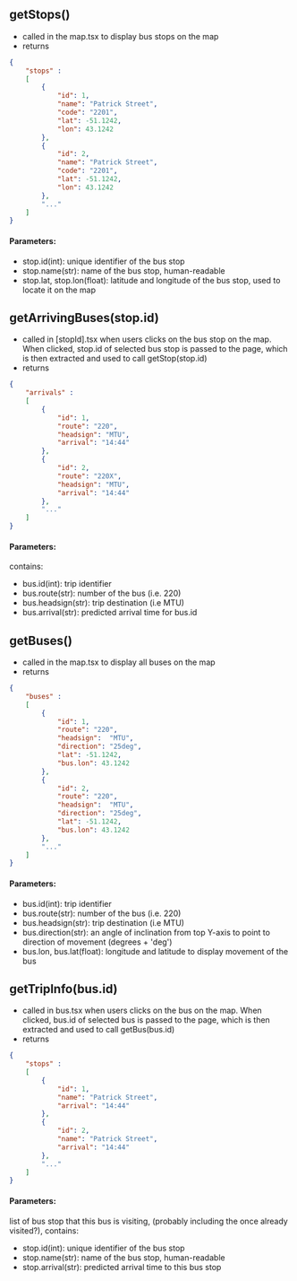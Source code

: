 ## getStops()

- called in the map.tsx to display bus stops on the map
- returns

```json
{
	"stops" :
	[
		{
			"id": 1,
			"name": "Patrick Street",
            "code": "2201",
			"lat": -51.1242,
			"lon": 43.1242
		},
		{
			"id": 2,
			"name": "Patrick Street",
			"code": "2201",
			"lat": -51.1242,
			"lon": 43.1242
		},
		"..."
	]
}
```

#### Parameters:

- stop.id(int): unique identifier of the bus stop
- stop.name(str): name of the bus stop, human-readable
- stop.lat, stop.lon(float): latitude and longitude of the bus stop, used to locate it on the map

## getArrivingBuses(stop.id)

- called in [stopId].tsx when users clicks on the bus stop on the map. When clicked, stop.id of selected bus stop is passed to the page, which is then extracted and used to call getStop(stop.id)
- returns

```json
{
	"arrivals" :
	[
		{
			"id": 1,
			"route": "220",
			"headsign": "MTU",
			"arrival": "14:44"
		},
		{
			"id": 2,
			"route": "220X",
			"headsign": "MTU",
			"arrival": "14:44"
		},
		"..."
	]
}

```

#### Parameters:

contains:

- bus.id(int): trip identifier
- bus.route(str): number of the bus (i.e. 220)
- bus.headsign(str): trip destination (i.e MTU)
- bus.arrival(str): predicted arrival time for bus.id

## getBuses()

- called in the map.tsx to display all buses on the map
- returns

```json
{
	"buses" :
	[
		{
			"id": 1,
			"route": "220",
			"headsign":  "MTU",
			"direction": "25deg",
			"lat": -51.1242,
			"bus.lon": 43.1242
		},
		{
			"id": 2,
			"route": "220", 
			"headsign":  "MTU",
			"direction": "25deg",
			"lat": -51.1242,
			"bus.lon": 43.1242
		},
		"..."
	]
}
```

#### Parameters:

- bus.id(int): trip identifier
- bus.route(str): number of the bus (i.e. 220)
- bus.headsign(str): trip destination (i.e MTU)
- bus.direction(str): an angle of inclination from top Y-axis to point to direction of movement (degrees + 'deg')
- bus.lon, bus.lat(float): longitude and latitude to display movement of the bus

## getTripInfo(bus.id)

- called in bus.tsx when users clicks on the bus on the map. When clicked, bus.id of selected bus is passed to the page, which is then extracted and used to call getBus(bus.id)
- returns

```json
{
	"stops" :
	[
		{
			"id": 1,
			"name": "Patrick Street",
			"arrival": "14:44"
		},
		{
			"id": 2,
			"name": "Patrick Street",
			"arrival": "14:44"
		},
		"..."
	]
}
```

#### Parameters:

list of bus stop that this bus is visiting, (probably including the once already visited?), contains:

- stop.id(int): unique identifier of the bus stop
- stop.name(str): name of the bus stop, human-readable
- stop.arrival(str): predicted arrival time to this bus stop
